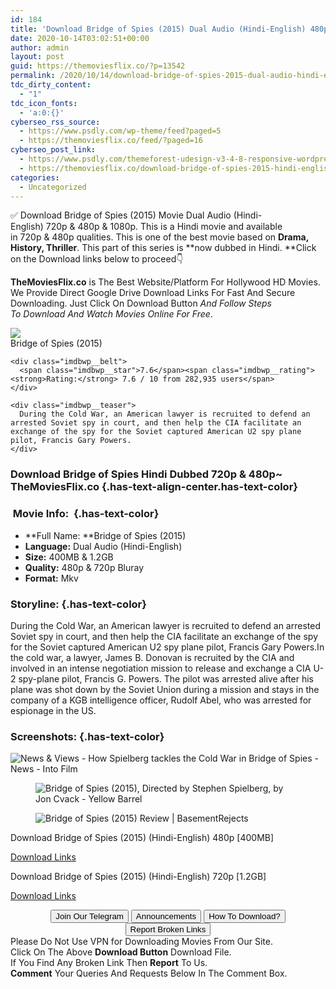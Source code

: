 ```yaml
---
id: 184
title: 'Download Bridge of Spies (2015) Dual Audio (Hindi-English) 480p [400MB] || 720p [1.2GB]'
date: 2020-10-14T03:02:51+00:00
author: admin
layout: post
guid: https://themoviesflix.co/?p=13542
permalink: /2020/10/14/download-bridge-of-spies-2015-dual-audio-hindi-english-480p-400mb-720p-1-2gb/
tdc_dirty_content:
  - "1"
tdc_icon_fonts:
  - 'a:0:{}'
cyberseo_rss_source:
  - https://www.psdly.com/wp-theme/feed?paged=5
  - https://themoviesflix.co/feed/?paged=16
cyberseo_post_link:
  - https://www.psdly.com/themeforest-udesign-v3-4-8-responsive-wordpress-theme-253220
  - https://themoviesflix.co/download-bridge-of-spies-2015-hindi-english-480p-720p/
categories:
  - Uncategorized
---
```

✅ Download Bridge of Spies (2015)&nbsp;Movie&nbsp;Dual Audio (Hindi-English)&nbsp;720p&nbsp;&&nbsp;480p&nbsp;& 1080p. This is a Hindi movie and available in&nbsp;720p&nbsp;&&nbsp;480p&nbsp;qualities. This is one of the best movie based on&nbsp;**Drama, History, Thriller**. This part of this series is&nbsp;**now dubbed in&nbsp;Hindi.&nbsp;**Click on the Download links below to proceed👇

**TheMoviesFlix.co**&nbsp;is The Best Website/Platform For Hollywood HD Movies. We Provide Direct Google Drive Download Links For Fast And Secure Downloading. Just Click On Download Button&nbsp;_And Follow Steps To&nbsp;Download And Watch Movies Online For Free_.

<div class="imdbwp imdbwp--movie dark">
  <div class="imdbwp__thumb">
    <a class="imdbwp__link" target="_blank" title="Bridge of Spies" href="https://www.imdb.com/title/tt3682448/" rel="nofollow noopener noreferrer"><img class="imdbwp__img" src="https://m.media-amazon.com/images/M/MV5BMjIxOTI0MjU5NV5BMl5BanBnXkFtZTgwNzM4OTk4NTE@._V1_SX300.jpg" /></a>
  </div>
  
  <div class="imdbwp__content">
    <div class="imdbwp__header">
      <span class="imdbwp__title">Bridge of Spies</span> (2015)
    </div>
    
    <div class="imdbwp__belt">
      <span class="imdbwp__star">7.6</span><span class="imdbwp__rating"><strong>Rating:</strong> 7.6 / 10 from 282,935 users</span>
    </div>
    
    <div class="imdbwp__teaser">
      During the Cold War, an American lawyer is recruited to defend an arrested Soviet spy in court, and then help the CIA facilitate an exchange of the spy for the Soviet captured American U2 spy plane pilot, Francis Gary Powers.
    </div>
  </div>
</div>

### Download Bridge of Spies Hindi Dubbed 720p & 480p~ TheMoviesFlix.co {.has-text-align-center.has-text-color}

### &nbsp;Movie Info:&nbsp; {.has-text-color}

  * **Full Name:&nbsp;**Bridge of Spies (2015)
  * **Language:**&nbsp;Dual Audio (Hindi-English)
  * **Size:**&nbsp;400MB & 1.2GB
  * **Quality:**&nbsp;480p & 720p Bluray
  * **Format:**&nbsp;Mkv

### Storyline: {.has-text-color}

During the Cold War, an American lawyer is recruited to defend an arrested Soviet spy in court, and then help the CIA facilitate an exchange of the spy for the Soviet captured American U2 spy plane pilot, Francis Gary Powers.In the cold war, a lawyer, James B. Donovan is recruited by the CIA and involved in an intense negotiation mission to release and exchange a CIA U-2 spy-plane pilot, Francis G. Powers. The pilot was arrested alive after his plane was shot down by the Soviet Union during a mission and stays in the company of a KGB intelligence officer, Rudolf Abel, who was arrested for espionage in the US.

### Screenshots: {.has-text-color}<figure class="wp-block-image">

![News & Views - How Spielberg tackles the Cold War in Bridge of Spies - News - Into Film](https://www.intofilm.org/intofilm-production/881/scaledcropped/1170x658/resources/881/bridge-of-spies-dreamworks-2015.jpg) </figure> <figure class="wp-block-image">![Bridge of Spies (2015), Directed by Stephen Spielberg, by Jon Cvack - Yellow Barrel](https://www.yellowbarrel.org/uploads/6/4/7/0/64705273/bridge-of-spies_orig.jpg)</figure> <figure class="wp-block-image">![Bridge of Spies (2015) Review | BasementRejects](https://basementrejects.com/wp-content/uploads/2016/02/bridge-of-spies-2015-the-exchange-ending-review-stephen-spielberg.jpg)</figure> 

<p class="has-text-align-center has-text-color has-medium-font-size">
  Download Bridge of Spies (2015) (Hindi-English) 480p [400MB]
</p>

<span class="mb-center maxbutton-3-center"><span class="maxbutton-3-container mb-container"><a class="maxbutton-3 maxbutton maxbutton-post-button" target="_blank" rel="nofollow noopener noreferrer" href="https://coinquint.com/a13394/"><span class="mb-text">Download Links</span></a></span></span>

<p class="has-text-align-center has-text-color has-medium-font-size">
  Download Bridge of Spies (2015) (Hindi-English) 720p [1.2GB]
</p>

<span class="mb-center maxbutton-3-center"><span class="maxbutton-3-container mb-container"><a class="maxbutton-3 maxbutton maxbutton-post-button" target="_blank" rel="nofollow noopener noreferrer" href="https://coinquint.com/a13396/"><span class="mb-text">Download Links</span></a></span></span>

<center>
</center>

<center>
  <a href="https://t.me/themoviesflixcom" target="_blank" data-wpel-link="external" rel="nofollow external noopener noreferrer"><button class="button button5">Join Our Telegram</button></a> <a href="https://themoviesflix.co/download-bridge-of-spies-2015-hindi-english-480p-720p/#" target="_blank" data-wpel-link="external" rel="nofollow external noopener noreferrer"><button class="button button5">Announcements</button></a> <a href="https://themoviesflix.com/how-to-download/" target="_blank" data-wpel-link="external" rel="nofollow external noopener noreferrer"><button class="button button5">How To Download?</button></a> <a href="https://themoviesflix.co/download-bridge-of-spies-2015-hindi-english-480p-720p/#" target="_blank" data-wpel-link="external" rel="nofollow external noopener noreferrer"><button class="button button5">Report Broken Links</button></a>
</center>

<div class="alert alert-danger">
  Please Do Not Use VPN for Downloading Movies From Our Site.
</div>

<div class="alert alert-success">
  Click On The Above <strong>Download Button</strong> Download File.
</div>

<div class="alert alert-warning">
  If You Find Any Broken Link Then <strong>Report</strong> To Us.
</div>

<div class="alert alert-info">
  <strong>Comment</strong> Your Queries And Requests Below In The Comment Box.
</div>
